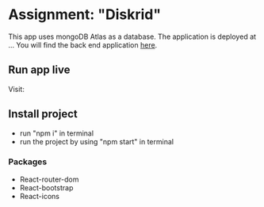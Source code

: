 # Assignment: "Diskrid"

This app uses mongoDB Atlas as a database. The application is deployed at ... You will find the back end application [here]().

## Run app live 

Visit: []()


## Install project 

- run "npm i" in terminal
- run the project by using "npm start" in terminal

### Packages
- React-router-dom
- React-bootstrap
- React-icons
